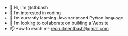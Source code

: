 - 👋 Hi, I’m @stbbash
- 👀 I’m interested in coding 
- 🌱 I’m currently learning Java script and Python language 
- 💞️ I’m looking to collaborate on building a Website 
- 📫 How to reach me recruitmentbash@gmail.com

<!---
stbbash/stbbash is a ✨ special ✨ repository because its `README.md` (this file) appears on your GitHub profile.
You can click the Preview link to take a look at your changes.
--->
